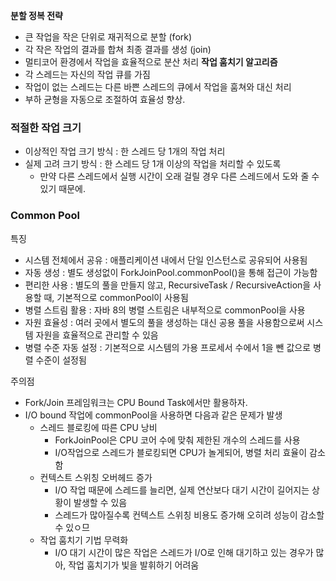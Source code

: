 **분할 정복 전략**
- 큰 작업을 작은 단위로 재귀적으로 분할 (fork)
- 각 작은 작업의 결과를 합쳐 최종 결과를 생성 (join)
- 멀티코어 환경에서 작업을 효율적으로 분산 처리
**작업 훔치기 알고리즘**
- 각 스레드는 자신의 작업 큐를 가짐
- 작업이 없는 스레드는 다른 바쁜 스레드의 큐에서 작업을 훔쳐와 대신 처리
- 부하 균형을 자동으로 조절하여 효율성 향상.

### 적절한 작업 크기
- 이상적인 작업 크기 방식 : 한 스레드 당 1개의 작업 처리
- 실제 고려 크기 방식 : 한 스레드 당 1개 이상의 작업을 처리할 수 있도록
	- 만약 다른 스레드에서 실행 시간이 오래 걸릴 경우 다른 스레드에서 도와 줄 수 있기 때문에.

### Common Pool
특징
- 시스템 전체에서 공유 : 애플리케이션 내에서 단일 인스턴스로 공유되어 사용됨
- 자동 생성 : 별도 생성없이 ForkJoinPool.commonPool()을 통해 접근이 가능함
- 편리한 사용 : 별도의 풀을 만들지 않고, RecursiveTask / RecursiveAction을 사용할 때, 기본적으로 commonPool이 사용됨
- 병렬 스트림 활용 : 자바 8의 병렬 스트림은 내부적으로 commonPool을 사용
- 자원 효율성 : 여러 곳에서 별도의 풀을 생성하는 대신 공용 풀을 사용함으로써 시스템 자원을 효율적으로 관리할 수 있음
- 병렬 수준 자동 설정 : 기본적으로 시스템의 가용 프로세서 수에서 1을 뺀 값으로 병렬 수준이 설정됨

주의점
- Fork/Join 프레임워크는 CPU Bound Task에서만 활용하자.
- I/O bound 작업에 commonPool을 사용하면 다음과 같은 문제가 발생
	- 스레드 블로킹에 따른 CPU 낭비
		- ForkJoinPool은 CPU 코어 수에 맞춰 제한된 개수의 스레드를 사용
		- I/O작업으로 스레드가 블로킹되면 CPU가 놀게되어, 병렬 처리 효율이 감소함
	- 컨텍스트 스위칭 오버헤드 증가
		- I/O 작업 때문에 스레드를 늘리면, 실제 연산보다 대기 시간이 길어지는 상황이 발생할 수 있음
		- 스레드가 많아질수록 컨텍스트 스위칭 비용도 증가해 오히려 성능이 감소할 수 있ㅇ므
	- 작업 훔치기 기법 무력화
		- I/O 대기 시간이 많은 작업은 스레드가 I/O로 인해 대기하고 있는 경우가 많아, 작업 훔치기가 빛을 발휘하기 어려움
